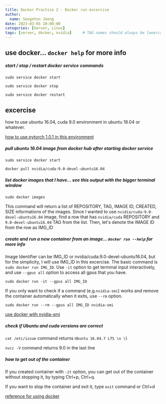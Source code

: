 ```yaml
---
title: Docker Practice 2 - Docker run excercise
author:
  name: SeognYun Jeong
date: 2023-03-05 10:00:00
categories: [Server, Linux]
tags: [server, docker, nvidia]     # TAG names should always be lowercase
---
```



## use docker...  ```docker help``` for more info

##### start / stop / restart docker service commands
```terminal
sudo service docker start

sudo service docker stop

sudo service docker restart
```

## excercise

how to use ubuntu 16.04, cuda 9.0 environment in ubuntu 18.04 or whatever.

[how to use pytorch 1.0.1 in this environment](https://jeongseong.github.io/posts/Old-pytorch-in-docker/)

##### pull ubuntu 16.04 image from docker hub after starting docker service
```terminal
sudo service docker start

docker pull nvidia/cuda:9.0-devel-ubuntu16.04
```

##### list docker images that I have... see this output with the bigger terminal window
```terminal
sudo docker images
```
This command will return a list of REPOSITORY, TAG, IMAGE ID, CREATED, SIZE informations of the images. 
Since I wanted to use ```nvidia/cuda:9.0-devel-ubuntu16.04``` image, find a row that has ```nvidia/cuda``` REPOSITORY and ```9.0-devel-ubuntu16.04``` TAG from the list. Then, let's denote the IMAGE ID from the row as IMG_ID

##### create and run a new container from an image... ```docker run --help``` for more info

Image Identifier can be IMG_ID or nvidia/cuda:9.0-devel-ubuntu16.04, but for the simplicity, I will use IMG_ID in this excercise. The basic command is ```sudo docker run IMG_ID```. Use ```-it``` option to get terminal input interactively, and use ```--gpus all``` option to access all gpus that you have.
```terminal
sudo docker run -it --gpus all IMG_ID
```

If you only want to check if a command (e.g.```nvidia-smi```) works and remove the container automatically when it exits, use ```--rm``` option. 
```terminal
sudo docker run --rm --gpus all IMG_ID nvidia-smi
```

[use docker with nvidia-smi](http://jeongseong.github.io/posts/Docker-with-nvidia-smi/)

##### check if Ubuntu and cuda versions are correct

```cat /etc/issue``` command returns ```Ubuntu 16.04.7 LTS \n \l```

```nvcc -V``` command returns 9.0 in the last line

##### how to get out of the container
If you created container with ```-it``` option, you can get out of the container without stopping it, by typing Ctrl+p, Ctrl+q.

If you want to stop the container and exit it, type ```exit``` command or Ctrl+d



[reference for using docker](https://saint-swithins-day.tistory.com/91)